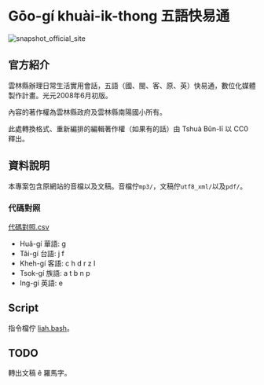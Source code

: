 # Gōo-gí khuài-ik-thong 五語快易通

![snapshot_official_site](https://user-images.githubusercontent.com/6355592/62449685-537d9b80-b79d-11e9-8996-49cd84655197.png)

## 官方紹介
雲林縣辦理日常生活實用會話，五語（國、閩、客、原、英）快易通，數位化媒體製作計畫。光元2008年6月初版。

內容的著作權為雲林縣政府及雲林縣南陽國小所有。

此處轉換格式、重新編排的編輯著作權（如果有的話）由 Tshuà Bûn-lī 以 CC0 釋出。


## 資料說明
本專案包含原網站的音檔以及文稿。音檔佇`mp3/`，文稿佇`utf8_xml/`以及`pdf/`。

### 代碼對照
[代碼對照.csv](https://github.com/Taiwanese-Corpus/Goo-Gi-Khuai-Ik-Thong/blob/master/%E8%AA%9E%E8%A8%80%E4%BB%A3%E7%A2%BC%E5%B0%8D%E7%85%A7.csv)
* Huâ-gí 華語: g
* Tâi-gí 台語: j f  
* Kheh-gí 客語: c h d r z l
* Tsok-gí 族語: a t b n p
* Ing-gí 英語: e

## Script
指令檔佇 [liah.bash](https://github.com/Taiwanese-Corpus/Goo-Gi-Khuai-Ik-Thong/blob/master/liah.bash)。

## TODO
轉出文稿 ê 羅馬字。
